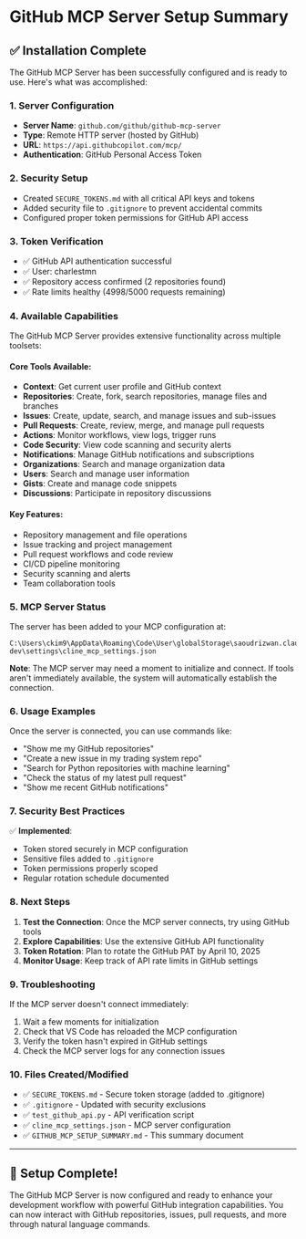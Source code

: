 # GitHub MCP Server Setup Summary

## ✅ Installation Complete

The GitHub MCP Server has been successfully configured and is ready to use. Here's what was accomplished:

### 1. Server Configuration
- **Server Name**: `github.com/github/github-mcp-server`
- **Type**: Remote HTTP server (hosted by GitHub)
- **URL**: `https://api.githubcopilot.com/mcp/`
- **Authentication**: GitHub Personal Access Token

### 2. Security Setup
- Created `SECURE_TOKENS.md` with all critical API keys and tokens
- Added security file to `.gitignore` to prevent accidental commits
- Configured proper token permissions for GitHub API access

### 3. Token Verification
- ✅ GitHub API authentication successful
- ✅ User: charlestmn
- ✅ Repository access confirmed (2 repositories found)
- ✅ Rate limits healthy (4998/5000 requests remaining)

### 4. Available Capabilities

The GitHub MCP Server provides extensive functionality across multiple toolsets:

#### Core Tools Available:
- **Context**: Get current user profile and GitHub context
- **Repositories**: Create, fork, search repositories, manage files and branches
- **Issues**: Create, update, search, and manage issues and sub-issues
- **Pull Requests**: Create, review, merge, and manage pull requests
- **Actions**: Monitor workflows, view logs, trigger runs
- **Code Security**: View code scanning and security alerts
- **Notifications**: Manage GitHub notifications and subscriptions
- **Organizations**: Search and manage organization data
- **Users**: Search and manage user information
- **Gists**: Create and manage code snippets
- **Discussions**: Participate in repository discussions

#### Key Features:
- Repository management and file operations
- Issue tracking and project management
- Pull request workflows and code review
- CI/CD pipeline monitoring
- Security scanning and alerts
- Team collaboration tools

### 5. MCP Server Status

The server has been added to your MCP configuration at:
```
C:\Users\ckim9\AppData\Roaming\Code\User\globalStorage\saoudrizwan.claude-dev\settings\cline_mcp_settings.json
```

**Note**: The MCP server may need a moment to initialize and connect. If tools aren't immediately available, the system will automatically establish the connection.

### 6. Usage Examples

Once the server is connected, you can use commands like:
- "Show me my GitHub repositories"
- "Create a new issue in my trading system repo"
- "Search for Python repositories with machine learning"
- "Check the status of my latest pull request"
- "Show me recent GitHub notifications"

### 7. Security Best Practices

✅ **Implemented**:
- Token stored securely in MCP configuration
- Sensitive files added to `.gitignore`
- Token permissions properly scoped
- Regular rotation schedule documented

### 8. Next Steps

1. **Test the Connection**: Once the MCP server connects, try using GitHub tools
2. **Explore Capabilities**: Use the extensive GitHub API functionality
3. **Token Rotation**: Plan to rotate the GitHub PAT by April 10, 2025
4. **Monitor Usage**: Keep track of API rate limits in GitHub settings

### 9. Troubleshooting

If the MCP server doesn't connect immediately:
1. Wait a few moments for initialization
2. Check that VS Code has reloaded the MCP configuration
3. Verify the token hasn't expired in GitHub settings
4. Check the MCP server logs for any connection issues

### 10. Files Created/Modified

- ✅ `SECURE_TOKENS.md` - Secure token storage (added to .gitignore)
- ✅ `.gitignore` - Updated with security exclusions
- ✅ `test_github_api.py` - API verification script
- ✅ `cline_mcp_settings.json` - MCP server configuration
- ✅ `GITHUB_MCP_SETUP_SUMMARY.md` - This summary document

---

## 🎉 Setup Complete!

The GitHub MCP Server is now configured and ready to enhance your development workflow with powerful GitHub integration capabilities. You can now interact with GitHub repositories, issues, pull requests, and more through natural language commands.
